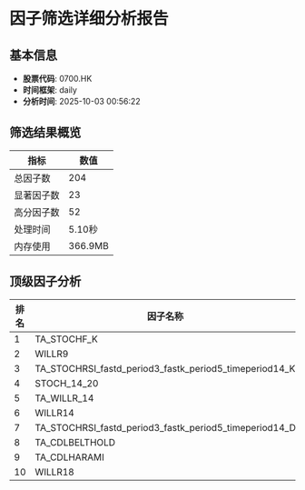 # 因子筛选详细分析报告

## 基本信息
- **股票代码**: 0700.HK
- **时间框架**: daily
- **分析时间**: 2025-10-03 00:56:22

## 筛选结果概览
| 指标 | 数值 |
|------|------|
| 总因子数 | 204 |
| 显著因子数 | 23 |
| 高分因子数 | 52 |
| 处理时间 | 5.10秒 |
| 内存使用 | 366.9MB |

## 顶级因子分析
| 排名 | 因子名称 | 综合得分 | 预测能力 | 稳定性 | 独立性 | 实用性 |
|------|----------|----------|----------|--------|--------|--------|
| 1 | TA_STOCHF_K | 0.934 | 0.991 | 0.847 | 1.000 | 0.910 |
| 2 | WILLR9 | 0.933 | 0.991 | 0.828 | 1.000 | 0.914 |
| 3 | TA_STOCHRSI_fastd_period3_fastk_period5_timeperiod14_K | 0.922 | 0.991 | 0.806 | 1.000 | 0.918 |
| 4 | STOCH_14_20 | 0.897 | 0.996 | 0.759 | 0.935 | 0.910 |
| 5 | TA_WILLR_14 | 0.892 | 0.996 | 0.740 | 0.935 | 0.910 |
| 6 | WILLR14 | 0.892 | 0.996 | 0.740 | 0.935 | 0.910 |
| 7 | TA_STOCHRSI_fastd_period3_fastk_period5_timeperiod14_D | 0.886 | 0.989 | 0.760 | 0.913 | 0.918 |
| 8 | TA_CDLBELTHOLD | 0.875 | 0.995 | 0.676 | 1.000 | 0.917 |
| 9 | TA_CDLHARAMI | 0.869 | 0.993 | 0.641 | 1.000 | 0.917 |
| 10 | WILLR18 | 0.857 | 0.997 | 0.711 | 0.798 | 0.910 |
